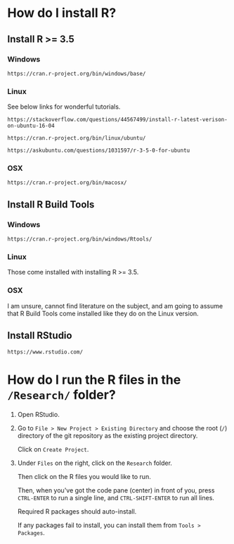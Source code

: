 <p style="display: none;">
\newpage
</p>
<!-- TODO: FIXME / HACK: Makes TOC begin on own page. -->

# How do I install R?

## Install R >= 3.5

### Windows

`https://cran.r-project.org/bin/windows/base/`

### Linux

See below links for wonderful tutorials.

    https://stackoverflow.com/questions/44567499/install-r-latest-verison-on-ubuntu-16-04
    
    https://cran.r-project.org/bin/linux/ubuntu/

    https://askubuntu.com/questions/1031597/r-3-5-0-for-ubuntu

### OSX

`https://cran.r-project.org/bin/macosx/`

## Install R Build Tools

### Windows

`https://cran.r-project.org/bin/windows/Rtools/`

### Linux

Those come installed with installing R >= 3.5.

### OSX

I am unsure, cannot find literature on the subject, and am going to assume that
R Build Tools come installed like they do on the Linux version.

## Install RStudio

`https://www.rstudio.com/`

# How do I run the R files in the `/Research/` folder?

1.  Open RStudio.  

2.  Go to `File > New Project > Existing Directory` and choose the root (`/`)
directory of the git repository as the existing project directory.

    Click on `Create Project`.

3.  Under `Files` on the right, click on the `Research` folder.

    Then click on the R files you would like to run.
    
    Then, when you've got the code pane (center) in front of you, press
    `CTRL-ENTER` to run a single line, and `CTRL-SHIFT-ENTER` to run all lines.
    
    Required R packages should auto-install.
    
    If any packages fail to install, you can install them from `Tools >
    Packages`.
